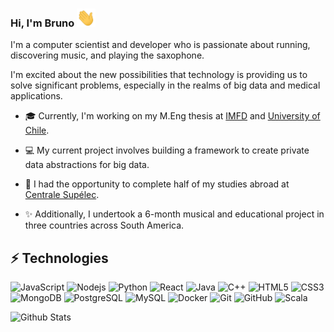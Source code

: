### Hi, I'm Bruno <img src="https://raw.githubusercontent.com/Bruno-rose/Bruno-rose/main/wave.gif" width="30">

I'm a computer scientist and developer who is passionate about running, discovering music, and playing the saxophone.

I'm excited about the new possibilities that technology is providing us to solve significant problems, especially in the realms of big data and medical applications.

- 🎓 Currently, I'm working on my M.Eng thesis at [IMFD](https://imfd.cl/en/) and [University of Chile](https://uchile.cl/).

- 💻 My current project involves building a framework to create private data abstractions for big data.

- 📝 I had the opportunity to complete half of my studies abroad at [Centrale Supélec](https://www.centralesupelec.fr/).

- ✨ Additionally, I undertook a 6-month musical and educational project in three countries across South America.


## ⚡ Technologies

![JavaScript](https://img.shields.io/badge/-JavaScript-black?style=flat-square&logo=javascript)
![Nodejs](https://img.shields.io/badge/-Nodejs-black?style=flat-square&logo=Node.js)
![Python](https://img.shields.io/badge/-Python-black?style=flat-square&logo=Python)
![React](https://img.shields.io/badge/-React-black?style=flat-square&logo=react)
![Java](https://img.shields.io/badge/-java-E34A86?style=flat-square&logo=java)
![C++](https://img.shields.io/badge/-C++-00599C?style=flat-square&logo=c)
![HTML5](https://img.shields.io/badge/-HTML5-E34F26?style=flat-square&logo=html5&logoColor=white)
![CSS3](https://img.shields.io/badge/-CSS3-1572B6?style=flat-square&logo=css3)
![MongoDB](https://img.shields.io/badge/-MongoDB-black?style=flat-square&logo=mongodb)
![PostgreSQL](https://img.shields.io/badge/-PostgreSQL-336791?style=flat-square&logo=postgresql)
![MySQL](https://img.shields.io/badge/-MySQL-black?style=flat-square&logo=mysql)
![Docker](https://img.shields.io/badge/-Docker-black?style=flat-square&logo=docker)
![Git](https://img.shields.io/badge/-Git-black?style=flat-square&logo=git)
![GitHub](https://img.shields.io/badge/-GitHub-181717?style=flat-square&logo=github)
![Scala](https://img.shields.io/badge/-Scala-red?style=flat-square&logo=scala)


![Github Stats](https://github-readme-stats.vercel.app/api?username=bruno-rose&count_private=true&show_icons=true&include_all_commits=true&hide)
